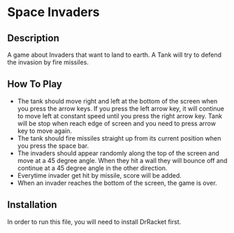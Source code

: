 # Space Invaders

## Description
A game about Invaders that want to land to earth. A Tank will try to defend the invasion by fire missiles.

## How To Play
- The tank should move right and left at the bottom of the screen when you press the arrow keys.
  If you press the left arrow key, it will continue to move left at constant speed until you press the right arrow key.
  Tank will be stop when reach edge of screen and you need to press arrow key to move again.
- The tank should fire missiles straight up from its current position when you press the space bar.
- The invaders should appear randomly along the top of the screen and move at a 45 degree angle.
  When they hit a wall they will bounce off and continue at a 45 degree angle in the other direction.
- Everytime invader get hit by missile, score will be added.
- When an invader reaches the bottom of the screen, the game is over.

## Installation
In order to run this file, you will need to install DrRacket first. 
   
